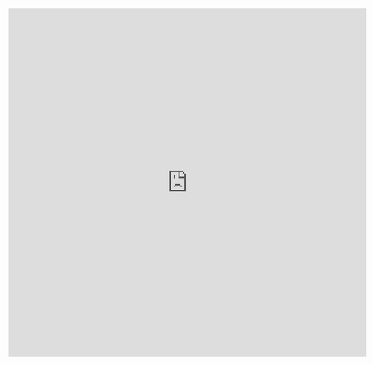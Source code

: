 <iframe src="http://docs.google.com/gview?url=http://supastuff.nyc/docs/Resume-JeanPena.pdf&embedded=true" width="718" height="700" frameborder="0" allowfullscreen></iframe>
